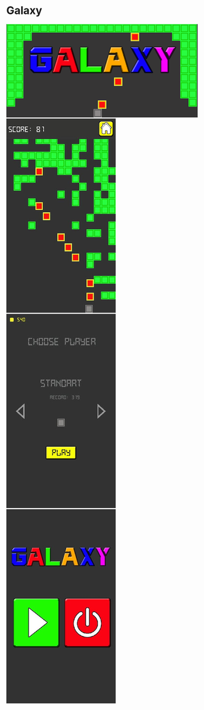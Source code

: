 # Galaxy
![alt text](Screenshots/logo.png)
![alt text](Screenshots/screen1.jpg)
![alt text](Screenshots/screen2.jpg)
![alt text](Screenshots/screen3.jpg)
